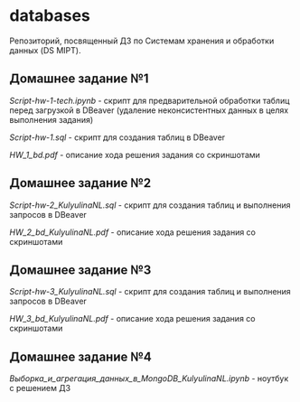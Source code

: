 # databases

Репозиторий, посвященный ДЗ по Системам хранения и обработки данных (DS MIPT).

## Домашнее задание №1

*Script-hw-1-tech.ipynb* - скрипт для предварительной обработки таблиц перед загрузкой в DBeaver (удаление неконсистентных данных в целях выполнения задания)

*Script-hw-1.sql* - скрипт для создания таблиц в DBeaver

*HW_1_bd.pdf* - описание хода решения задания со скриншотами

## Домашнее задание №2

*Script-hw-2_KulyulinaNL.sql* - скрипт для создания таблиц и выполнения запросов в DBeaver

*HW_2_bd_KulyulinaNL.pdf* - описание хода решения задания со скриншотами

## Домашнее задание №3

*Script-hw-3_KulyulinaNL.sql* - скрипт для создания таблиц и выполнения запросов в DBeaver

*HW_3_bd_KulyulinaNL.pdf* - описание хода решения задания со скриншотами

## Домашнее задание №4

*Выборка_и_агрегация_данных_в_MongoDB_KulyulinaNL.ipynb* - ноутбук с решением ДЗ
